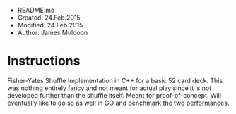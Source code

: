 *	README.md
* 	Created:	24.Feb.2015
* 	Modified:	24.Feb.2015
*	Author: James Muldoon


# Instructions
Fisher-Yates Shuffle Implementation in C++ for a basic 52 card deck. This was nothing entirely fancy and not meant for actual play since it is not developed further than the shuffle itself. Meant for proof-of-concept. Will eventually like to do so as well in GO and benchmark the two performances.